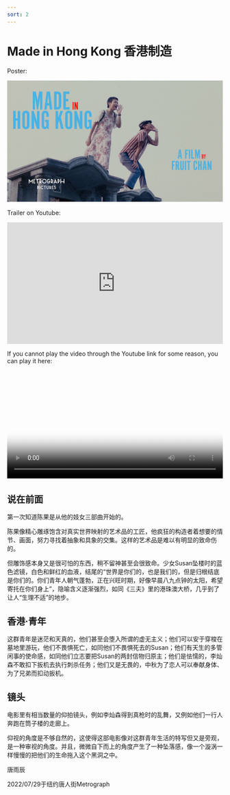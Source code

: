 ```yaml
---
sort: 2
---
```


# Made in Hong Kong 香港制造

Poster:

<img src="../assets/images/MIHKUPDATED.png" width="560"/>


Trailer on Youtube:

<style>.embed-container { position: relative; padding-bottom: 56.25%; height: 0; overflow: hidden; max-width: 100%; } .embed-container iframe, .embed-container object, .embed-container embed { position: absolute; top: 0; left: 0; width: 100%; height: 100%; }</style>
<div class='embed-container'>
<iframe src='https://www.youtube.com/embed/Op4HBWPiDyU' title="YouTube video player" frameborder='0' allow="accelerometer; autoplay; clipboard-write; encrypted-media; gyroscope; picture-in-picture" allowfullscreen></iframe>
</div>

If you cannot play the video through the Youtube link for some reason, you can play it here:

<video width="100%" controls poster="../assets/images/made-in-hong-kong.jpeg">
  <source src="https://github.com/yuchentang/yuchentang.github.io/blob/main/assets/images/Made_in_Hong_Kong_trailer_metrograph.mp4?raw=true" type="video/mp4">
</video>

## 说在前面

第一次知道陈果是从他的妓女三部曲开始的。

陈果像精心雕琢饱含对真实世界映射的艺术品的工匠，他疯狂的构造者着想要的情节、画面，努力寻找着抽象和具象的交集。这样的艺术品是难以有明显的致命伤的。

但雕饰感本身又是很可怕的东西，稍不留神甚至会很致命。少女Susan坠楼时的蓝色滤镜，白色和鲜红的血液，结尾的“世界是你们的，也是我们的，但是归根结底是你们的。你们青年人朝气蓬勃，正在兴旺时期，好像早晨八九点钟的太阳，希望寄托在你们身上”，隐喻含义逐渐强烈，如同《三夫》里的港珠澳大桥，几乎到了让人“生理不适”的地步。

## 香港·青年

这群青年是迷茫和天真的，他们甚至会堕入所谓的虚无主义；他们可以安于穿梭在墓地里游玩，他们不畏惧死亡，如同他们不畏惧死去的Susan；他们有天生的多管闲事的使命感，如同他们立志要把Susan的两封信物归原主；他们是怯懦的，李灿森不敢扣下扳机去执行刺杀任务；他们又是无畏的，中秋为了恋人可以奉献身体、为了兄弟而扣动扳机。

## 镜头

电影里有相当数量的仰拍镜头，例如李灿森得到真枪时的乱舞，又例如他们一行人奔跑在筒子楼的走廊上。

仰视的角度是不够自然的，这使得这部电影像对这群青年生活的特写但又是旁观，是一种审视的角度。并且，微微自下而上的角度产生了一种坠落感，像一个漩涡一样慢慢的把他们的生命拖入这个黑洞之中。


唐雨辰 

2022/07/29于纽约唐人街Metrograph